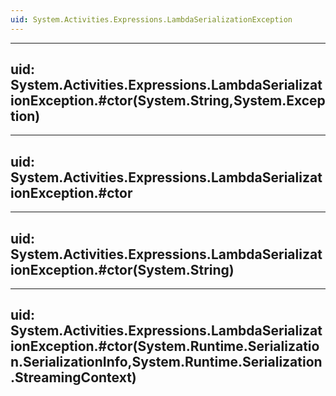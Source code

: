 ```yaml
---
uid: System.Activities.Expressions.LambdaSerializationException
---
```


---
uid: System.Activities.Expressions.LambdaSerializationException.#ctor(System.String,System.Exception)
---

---
uid: System.Activities.Expressions.LambdaSerializationException.#ctor
---

---
uid: System.Activities.Expressions.LambdaSerializationException.#ctor(System.String)
---

---
uid: System.Activities.Expressions.LambdaSerializationException.#ctor(System.Runtime.Serialization.SerializationInfo,System.Runtime.Serialization.StreamingContext)
---
